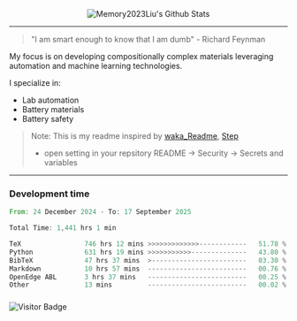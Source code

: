<div align="center">
    <img align="center" src="https://github-readme-stats.vercel.app/api?username=Memory2023Liu&show_icons=true&count_private=true&hide_border=true" alt="Memory2023Liu's Github Stats"></img>
</div>

---

> "I am smart enough to know that I am dumb" - Richard Feynman 

My focus is on developing compositionally complex materials leveraging automation and machine learning technologies.

I specialize in:
- Lab automation
- Battery materials
- Battery safety

> Note: This is my readme inspired by [waka_Readme](https://github.com/marketplace/actions/waka-readme), [Step](https://github.com/orgs/community/discussions/116451)
> - open setting in your repsitory README -> Security -> Secrets and variables

---

### Development time
<!--START_SECTION:waka-->

```rust
From: 24 December 2024 - To: 17 September 2025

Total Time: 1,441 hrs 1 min

TeX                746 hrs 12 mins >>>>>>>>>>>>>------------   51.78 %
Python             631 hrs 19 mins >>>>>>>>>>>--------------   43.80 %
BibTeX             47 hrs 37 mins  >------------------------   03.30 %
Markdown           10 hrs 57 mins  -------------------------   00.76 %
OpenEdge ABL       3 hrs 37 mins   -------------------------   00.25 %
Other              13 mins         -------------------------   00.02 %
```

<!--END_SECTION:waka-->

### 

![Visitor Badge](https://visitor-badge.laobi.icu/badge?page_id=Memory2023Liu.Memory2023Liu)
